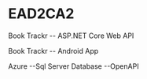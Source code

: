 # EAD2CA2

Book Trackr -- ASP.NET Core Web API

Book Trackr -- Android App

Azure
--Sql Server Database
--OpenAPI

